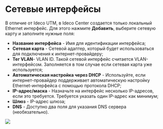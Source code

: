 # Сетевые интерфейсы

В отличие от Ideco UTM, в Ideco Center создается только локальный Ethernet интерфейс. Для этого нажмите **Добавить**, выберите сетевую карту и заполните нужные поля:

* **Название интерфейса** - Имя для идентификации интерфейса;
* **Сетевая карта** - Сетевой адаптер, который будет использоваться для подключения к интернет-провайдеру;
* **Тег VLAN**- VLAN ID. Такой сетевой интерфейс считается VLAN-интерфейсом. Заполняется в том случае если сетевая карта уже используется;
* **Автоматическая настройка через DHCP** - Используйте, если интернет-провайдер поддерживает автоматическую настройку Ethernet-интерфейса с помощью протокола DHCP;
* **IP-адрес/маска** - Назначьте на интерфейс несколько IP-адресов, если это требуется. Требуется указать один IP-адрес как минимум;
* **Шлюз** - IP-адрес шлюза;
* **DNS** - Доступно два поля для указания DNS сервера (необязательно).

![](https://docs.ideco.dev/\~gitbook/image?url=https%3A%2F%2F4217941192-files.gitbook.io%2F%7E%2Ffiles%2Fv0%2Fb%2Fgitbook-x-prod.appspot.com%2Fo%2Fspaces%252FzELp0pTlLMmCAnvEjR2o%252Fuploads%252Fgit-blob-f5123972a2cd932b18968699bc92af6890603417%252Fservices.png%3Falt%3Dmedia\&width=768\&dpr=4\&quality=100\&sign=b6e2053424f5ee1942e330ec1e6adae6b406803c8e70036f5f6a49feea46e077)
